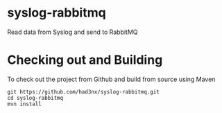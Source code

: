 syslog-rabbitmq
===============

Read data from Syslog and send to RabbitMQ 

# Checking out and Building

To check out the project from Github and build from source using Maven

	git https://github.com/had3nx/syslog-rabbitmq.git
	cd syslog-rabbitmq
	mvn install
